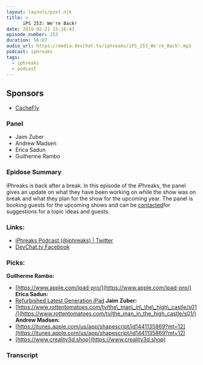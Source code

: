 ```yaml
---
layout: layouts/post.njk
title: >
      iPS 253: We're Back!
date: 2019-02-21 15:16:43
episode_number: 253
duration: 56:07
audio_url: https://media.devchat.tv/iphreaks/iPS_253_We're_Back!.mp3
podcast: iphreaks
tags: 
  - iphreaks
  - podcast
---
```


## **Sponsors**

- [CacheFly](https://www.cachefly.com/)

### **Panel**

- Jaim Zuber
- Andrew Madsen
- Erica Sadun
- Guilherme Rambo

### **Epidose Summary**
iPhreaks is back after a break. In this episode of the iPhreaks, the panel gives an update on what they have been working on while the show was on break and what they plan for the show for the upcoming year. The panel is booking guests for the upcoming shows and can be [contacted](https://www.facebook.com/DevChattv)for suggestions for a topic ideas and guests.
### **Links:**

- [iPhreaks Podcast (@iphreaks) | Twitter](https://twitter.com/iphreaks?lang=en)
- [DevChat.tv Facebook](https://www.facebook.com/DevChattv)

### **Picks:**
 **Guilherme Rambo:**
- [https://www.apple.com/ipad-pro/](https://www.apple.com/ipad-pro/)
**Erica Sadun:**
- [Refurbished Latest Generation iPad](https://www.apple.com/ipad/)
**Jaim Zuber:**
- [https://www.rottentomatoes.com/tv/the\_man\_in\_the\_high\_castle/s01/](https://www.rottentomatoes.com/tv/the_man_in_the_high_castle/s01/)
**Andrew Madsen:**
- [https://itunes.apple.com/us/app/shapescript/id1441135869?mt=12](https://itunes.apple.com/us/app/shapescript/id1441135869?mt=12)
- [https://www.creality3d.shop](https://www.creality3d.shop)
&nbsp;

### Transcript


